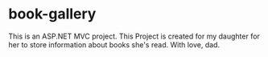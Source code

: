 # book-gallery
This is an ASP.NET MVC project. 
This Project is created for my daughter for her to store information about books she's read. 
With love, dad.
